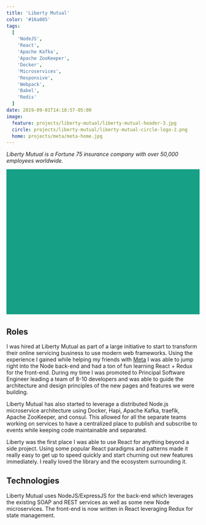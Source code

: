 ```yaml
---
title: 'Liberty Mutual'
color: '#16a085'
tags:
  [
    'NodeJS',
    'React',
    'Apache Kafka',
    'Apache ZooKeeper',
    'Docker',
    'Microservices',
    'Responsive',
    'Webpack',
    'Babel',
    'Redis'
  ]
date: 2019-09-01T14:18:57-05:00
image:
  feature: projects/liberty-mutual/liberty-mutual-header-3.jpg
  circle: projects/liberty-mutual/liberty-mutual-circle-logo-2.png
  home: projects/meta/meta-home.jpg
---
```


_Liberty Mutual is a Fortune 75 insurance company with over 50,000 employees worldwide._

![Liberty Mutual](../../images/projects/liberty-mutual/liberty-mutual-screens.png)

## Roles

I was hired at Liberty Mutual as part of a large initiative to start to transform their online servicing business to use modern web frameworks. Using the experience I gained while helping my friends with [Meta](/projects/meta) I was able to jump right into the Node back-end and had a ton of fun learning React + Redux for the front-end. During my time I was promoted to Principal Software Engineer leading a team of 8-10 developers and was able to guide the architecture and design principles of the new pages and features we were building.

Liberty Mutual has also started to leverage a distributed Node.js microservice architecture using Docker, Hapi, Apache Kafka, traefik, Apache ZooKeeper, and consul. This allowed for all the separate teams working on services to have a centralized place to publish and subscribe to events while keeping code maintainable and separated.

Liberty was the first place I was able to use React for anything beyond a side project. Using some popular React paradigms and patterns made it really easy to get up to speed quickly and start churning out new features immediately. I really loved the library and the ecosystem surrounding it.

## Technologies

Liberty Mutual uses NodeJS/ExpressJS for the back-end which leverages the existing SOAP and REST services as well as some new Node microservices. The front-end is now written in React leveraging Redux for state management.
